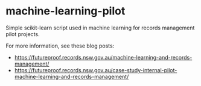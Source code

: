 # machine-learning-pilot

Simple scikit-learn script used in machine learning for records management pilot projects.

For more information, see these blog posts:

  - https://futureproof.records.nsw.gov.au/machine-learning-and-records-management/
  - https://futureproof.records.nsw.gov.au/case-study-internal-pilot-machine-learning-and-records-management/
